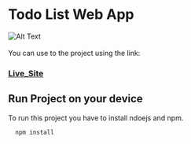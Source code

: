 # Todo List Web App
![Alt Text](https://media.giphy.com/media/5UOZPqTDnx0dPXc6Yu/giphy.gif)
<br>
<br>
You can use to the project using the link:
### [Live_Site](https://wonderful-blackwell-83fb0c.netlify.app/)

## Run Project on your device

To run this project you have to install ndoejs and npm.

```bash
  npm install
```



